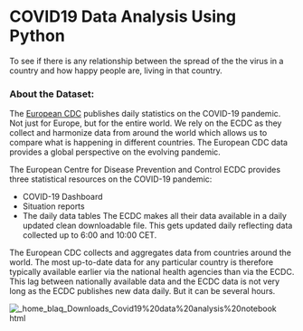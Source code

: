# COVID19 Data Analysis Using Python

To see if there is any relationship between the spread of the the virus in a country and how happy people are, living in that country.

### About the Dataset:

The [European CDC](https://ourworldindata.org/coronavirus-source-data) publishes daily statistics on the COVID-19 pandemic. Not just for Europe, but for the entire world. We rely on the ECDC as they collect and harmonize data from around the world which allows us to compare what is happening in different countries. The European CDC data provides a global perspective on the evolving pandemic.

The European Centre for Disease Prevention and Control ECDC provides three statistical resources on the COVID-19 pandemic:
 * COVID-19 Dashboard 
 * Situation reports
 * The daily data tables
The ECDC makes all their data available in a daily updated clean downloadable file. This gets updated daily reflecting data collected up to 6:00 and 10:00 CET.

The European CDC collects and aggregates data from countries around the world. The most up-to-date data for any particular country is therefore typically available earlier via the national health agencies than via the ECDC. This lag between nationally available data and the ECDC data is not very long as the ECDC publishes new data daily. But it can be several hours.


![_home_blaq_Downloads_Covid19%20data%20analysis%20notebook html](https://user-images.githubusercontent.com/66165922/90774373-02dbd080-e315-11ea-9010-677cf4cfb426.png)
